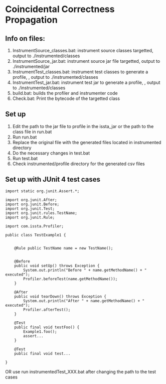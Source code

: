 # Coincidental Correctness Propagation

## Info on files:
1. InstrumentSource_classes.bat: instrument source classes targetted, output to ./instrumented/classes
2. InstrumentSource_jar.bat: instrument source jar file targetted, output to ./instrumented/jar
3. InstrumentTest_classes.bat: instrument test classes to generate a profile, , output to ./instrumented/classes
4. InstrumentTest_jar.bat: instrument test jar to generate a profile, , output to ./instrumented/classes
5. build.bat: builds the profiler and instrumenter code
6. Check.bat: Print the bytecode of the targetted class



## Set up
1. Edit the path to the jar file to profile in the issta_jar or the path to the class file in run.bat
2. Run run.bat
3. Replace the original file with the generated files located in instrumented directory
4. Do the necessary changes in test.bat 
5. Run test.bat
6. Check instrumented/profile directory for the generated csv files


## Set up with JUnit 4 test cases
```
import static org.junit.Assert.*;

import org.junit.After;
import org.junit.Before;
import org.junit.Test;
import org.junit.rules.TestName;
import org.junit.Rule;

import com.issta.Profiler;

public class TestExample1 {
	

	@Rule public TestName name = new TestName();


	@Before
	public void setUp() throws Exception {
		System.out.println("Before " + name.getMethodName() + " executed");
		Profiler.beforeTest(name.getMethodName());
	}

	@After
	public void tearDown() throws Exception {
		System.out.println("After " + name.getMethodName() + " executed");
		Profiler.afterTest();
	}

	@Test
	public final void testFoo() {
		Example1.foo();
		assert...
	}

	@Test
	public final void test...

}
```
OR use run instrumentedTest_XXX.bat after changing the path to the test cases



